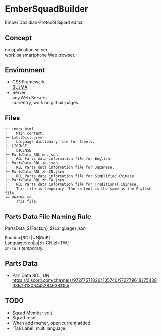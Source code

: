 # EmberSquadBuilder
Ember:Obsidian-Protocol Squad editor.

## Concept
no application server.  
work on smartphone Web blowser.  

## Environment
- CSS Framework  
  [BULMA](https://bulma.io/)
- Server  
  any Web Servers.  
  currentry, work on github-pages.  

## Files
```
┬─ index.html
│    Main content.
├─ LabelDict.json
│    Language dictionary file for labels.
├─ LICENSE
│    LICENSE
├─ PartsData_RDL_en.json
│    RDL Parts data information file for English.
├─ PartsData_RDL_ja.json
│    RDL Parts data information file for Japanese.
├─ PartsData_RDL_zh-CN.json
│    RDL Parts data information file for Simplified Chinese.
├─ PartsData_RDL_zh-TW.json
│    RDL Parts data information file for Traditional Chinese.
│    This file is temporary. The content is the same as the English file.
└─ README.md
     This file.
```

## Parts Data File Naming Rule
PartsData_${Faction}_${Language}.json

Faction:[RDL|UN|GoF]  
Language:[en|ja|zh-CN|zh-TW]  
`zh-TW` is temporary.

## Parts Data
- Part Data RDL, UN
  https://discord.com/channels/972775718264135740/972779618375438336/1313034452846383155

## TODO
- Squad Member edit.
- Squad reset.
- When add memer, open current added.
- 'Tab Label' multi language.
